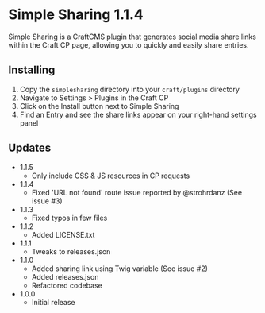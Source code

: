 # Simple Sharing 1.1.4

Simple Sharing is a CraftCMS plugin that generates social media share links within 
the Craft CP page, allowing you to quickly and easily share entries.

## Installing

1. Copy the `simplesharing` directory into your `craft/plugins` directory
2. Navigate to Settings > Plugins in the Craft CP
3. Click on the Install button next to Simple Sharing
4. Find an Entry and see the share links appear on your right-hand settings panel

## Updates

* 1.1.5
	* Only include CSS & JS resources in CP requests
* 1.1.4
	* Fixed 'URL not found' route issue reported by @strohrdanz (See issue #3)
* 1.1.3
	* Fixed typos in few files
* 1.1.2
	* Added LICENSE.txt
* 1.1.1
	* Tweaks to releases.json
* 1.1.0
	* Added sharing link using Twig variable (See issue #2)
	* Added releases.json
	* Refactored codebase
* 1.0.0
	* Initial release
